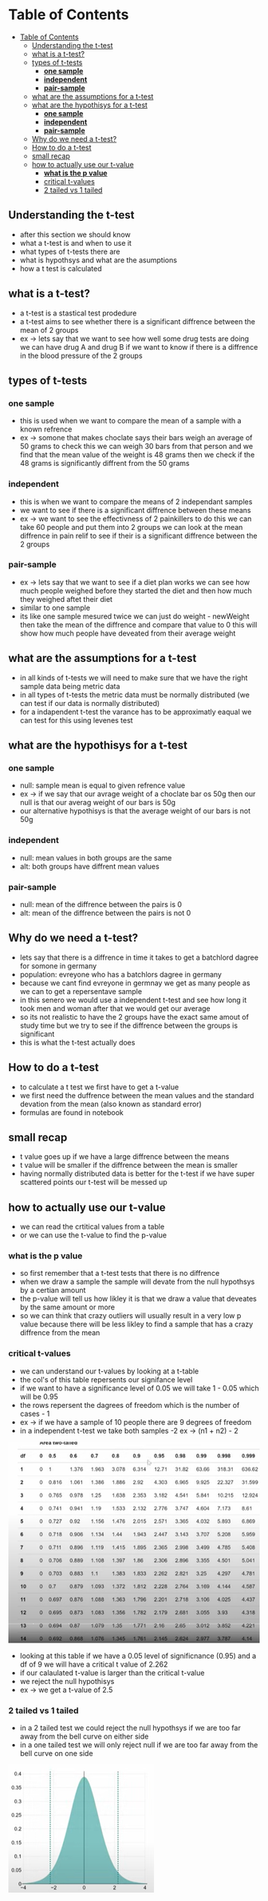 # Table of Contents

- [Table of Contents](#table-of-contents)
  - [Understanding the t-test](#understanding-the-t-test)
  - [what is a t-test?](#what-is-a-t-test)
  - [types of t-tests](#types-of-t-tests)
    - [**one sample**](#one-sample)
    - [**independent**](#independent)
    - [**pair-sample**](#pair-sample)
  - [what are the assumptions for a t-test](#what-are-the-assumptions-for-a-t-test)
  - [what are the hypothisys for a t-test](#what-are-the-hypothisys-for-a-t-test)
    - [**one sample**](#one-sample-1)
    - [**independent**](#independent-1)
    - [**pair-sample**](#pair-sample-1)
  - [Why do we need a t-test?](#why-do-we-need-a-t-test)
  - [How to do a t-test](#how-to-do-a-t-test)
  - [small recap](#small-recap)
  - [how to actually use our t-value](#how-to-actually-use-our-t-value)
    - [**what is the p value**](#what-is-the-p-value)
    - [critical t-values](#critical-t-values)
    - [2 tailed vs 1 tailed](#2-tailed-vs-1-tailed)



## Understanding the t-test
 - after this section we should know 
 - what a t-test is and when to use it 
 - what types of t-tests there are
 - what is hypothsys and what are the asumptions 
 - how a t test is calculated

## what is a t-test?
 - a t-test is a stastical test prodedure
 - a t-test aims to see whether there is a significant diffrence between the mean of 2 groups
 - ex -> lets say that we want to see how well some drug tests are doing we can have drug A and drug B if we want to know if there is a diffrence in the blood pressure of the 2 groups 

## types of t-tests
 ### **one sample**
 - this is used when we want to compare the mean of a sample with a known refrence
 - ex ->  somone that makes choclate says their bars weigh an average of 50 grams to check this we can weigh 30 bars from that person and we find that the mean value of the weight is 48 grams then we check if the 48 grams is significantly diffrent from the 50 grams 
 ### **independent**
 - this is when we want to compare the means of 2 independant samples 
 - we want to see if there is a significant diffrence between these means
 - ex -> we want to see the effectivness of 2 painkillers to do this we can take 60 people and put them into 2 groups we can look at the mean diffrence in pain relif to see if their is a significant diffrence between the 2 groups
 ### **pair-sample**
 - ex -> lets say that we want to see if a diet plan works we can see how much people weighed before they started the diet and then how much they weighed aftet their diet 
 - similar to one sample 
 - its like one sample mesured twice we can just do weight - newWeight then take the mean of the diffrence and compare that value to 0 this will show how much people have deveated from their average weight

## what are the assumptions for a t-test
 - in all kinds of t-tests we will need to make sure that we have the right sample data being metric data 
 - in all types of t-tests the metric data must be normally distributed (we can test if our data is normally distributed) 
 - for a indapendent t-test the varance has to be approximatly eaqual we can test for this using levenes test

## what are the hypothisys for a t-test
 ### **one sample**
 - null: sample mean is equal to given refrence value 
 - ex -> if we say that our avrage weight of a choclate bar os 50g then our null is that our averag weight of our bars is 50g
 - our alternative hypothisys is that the average weight of our bars is not 50g
 ### **independent**
 - null: mean values in both groups are the same
 - alt: both groups have diffrent mean values
 ### **pair-sample**
  - null: mean of the diffrence between the pairs is 0
  - alt: mean of the diffrence between the pairs is not 0

## Why do we need a t-test?
 - lets say that there is a diffrence in time it takes to get a batchlord dagree for somone in germany 
 - population: evreyone who has a batchlors dagree in germany 
 - because we cant find evreyone in germnay we get as many people as we can to get a repersentave sample
 - in this senero we would use a independent t-test and see how long it took men and woman after that we would get our average
 - so its not realistic to have the 2 groups have the exact same amout of study time but we try to see if the diffrence between the groups is significant
 - this is what the t-test actually does 

## How to do a t-test
 - to calculate a t test we first have to get a t-value
 - we first need the duffrence between the mean values and the standard devation from the mean (also known as standard error)
 - formulas are found in notebook 

## small recap
 - t value goes up if we have a large diffrence between the means
 - t value will be smaller if the diffrence between the mean is smaller 
 - having normally distributed data is better for the t-test if we have super scattered points our t-test will be messed up

## how to actually use our t-value
 - we can read the crtitical values from a table
 - or we can use the t-value to find the p-value
 ### **what is the p value**
 - so first remember that a t-test tests that there is no diffrence
 - when we draw a sample the sample will devate from the null hypothsys by a certian amount 
 - the p-value will tell us how likley it is that we draw a value that deveates by the same amount or more
 - so we can think that crazy outliers will usually result in a very low p value because there will be less likley to find a sample that has a crazy diffrence from the mean
 ### critical t-values
 -  we can understand our t-values by looking at a t-table
 -  the col's of this table repersents our signifance level 
 - if we want to have a significance level of 0.05 we will take 1 - 0.05 which will be 0.95 
 - the rows repersent the dagrees of freedom which is the number of cases - 1
 - ex -> if we have a sample of 10 people there are 9 degrees of freedom 
 - in a independent t-test we take both samples -2 ex -> (n1 + n2) - 2 
 
 ![alt text](<../images/Screenshot 2024-12-28 083842.png>)

 - looking at this table if we have a 0.05 level of significnance (0.95) and a df of 9 we will have a critical t value of 2.262
 - if our calaulated t-value is larger than the critical t-value
 - we reject the null hypothisys
 - ex -> we get a t-value of 2.5
 ### 2 tailed vs 1 tailed
 - in a 2 tailed test we could reject the null hypothsys if we are too far away from the bell curve on either side
 - in a one tailed test we will only reject null if we are too far away from the bell curve on one side
 
 ![alt text](<../images/Screenshot 2024-12-28 090054.png>)
  


 